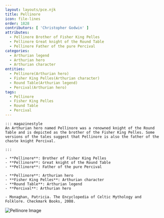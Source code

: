 ```yaml
---
layout: layouts/pce.njk
title: Pellinore
icon: file-lines
order: 1828
contributors: [ 'Christopher Godwin' ]
attributes:
  - Pellinore Brother of Fisher King Pelles
  - Pellinore Great knight of the Round Table
  - Pellinore Father of the pure Percival
categories:
  - Arthurian legend
  - Arthurian hero
  - Arthurian character
entities:
  - Pellinore(Arthurian hero)
  - Fisher King Pelles(Arthurian character)
  - Round Table(Arthurian legend)
  - Percival(Arthurian hero)
tags:
  - Pellinore
  - Fisher King Pelles
  - Round Table
  - Percival
---
```

``` tab [group1:Info]
::: magazinestyle
An Arthurian hero named Pellinore was a renowned knight of the Round Table and is depicted as the brother of the Fisher King Pelles. Some versions of the tales suggest that Pellinore is also the father of the chaste knight Percival.

:::
```
``` tab [group1:Attributes]
- **Pellinore**: Brother of Fisher King Pelles
- **Pellinore**: Great knight of the Round Table
- **Pellinore**: Father of the pure Percival
```
``` tab [group1:Entities]
- **Pellinore**: Arthurian hero
- **Fisher King Pelles**: Arthurian character
- **Round Table**: Arthurian legend
- **Percival**: Arthurian hero
```
``` tab [group1:Sources]
- Monaghan, Patricia. The Encyclopedia of Celtic Mythology and Folklore. Checkmark Books, 2008.
```
![Pellinore Image]([None])
